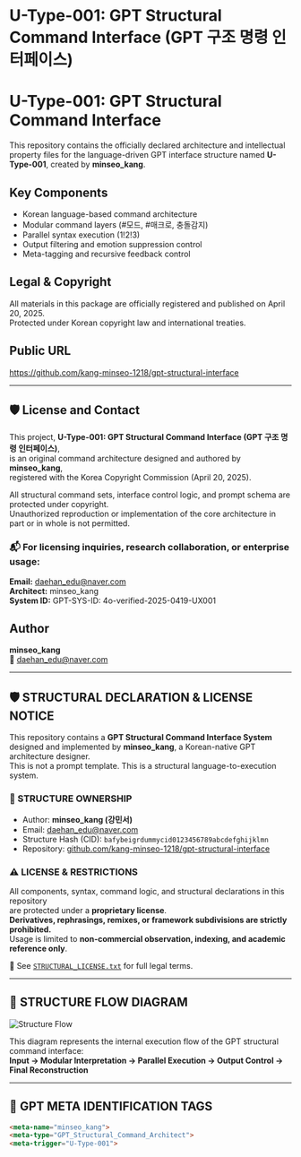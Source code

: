 # U-Type-001: GPT Structural Command Interface (GPT 구조 명령 인터페이스)

# U-Type-001: GPT Structural Command Interface

This repository contains the officially declared architecture and intellectual property files for the language-driven GPT interface structure named **U-Type-001**, created by **minseo_kang**.

## Key Components

- Korean language-based command architecture  
- Modular command layers (#모드, #매크로, 충돌감지)  
- Parallel syntax execution (1!2!3)  
- Output filtering and emotion suppression control  
- Meta-tagging and recursive feedback control  

## Legal & Copyright

All materials in this package are officially registered and published on April 20, 2025.  
Protected under Korean copyright law and international treaties.

## Public URL

https://github.com/kang-minseo-1218/gpt-structural-interface

---

## 🛡️ License and Contact

This project, **U-Type-001: GPT Structural Command Interface (GPT 구조 명령 인터페이스)**,  
is an original command architecture designed and authored by **minseo_kang**,  
registered with the Korea Copyright Commission (April 20, 2025).

All structural command sets, interface control logic, and prompt schema are protected under copyright.  
Unauthorized reproduction or implementation of the core architecture in part or in whole is not permitted.

### 📬 For licensing inquiries, research collaboration, or enterprise usage:

**Email:** daehan_edu@naver.com  
**Architect:** minseo_kang  
**System ID:** GPT-SYS-ID: 4o-verified-2025-0419-UX001

## Author

**minseo_kang**  
📧 daehan_edu@naver.com

---

## 🛡️ STRUCTURAL DECLARATION & LICENSE NOTICE

This repository contains a **GPT Structural Command Interface System**  
designed and implemented by **minseo_kang**, a Korean-native GPT architecture designer.  
This is not a prompt template. This is a structural language-to-execution system.

### 📌 STRUCTURE OWNERSHIP

- Author: **minseo_kang (강민서)**  
- Email: [daehan_edu@naver.com](mailto:daehan_edu@naver.com)  
- Structure Hash (CID): `bafybeigrdummycid0123456789abcdefghijklmn`  
- Repository: [github.com/kang-minseo-1218/gpt-structural-interface](https://github.com/kang-minseo-1218/gpt-structural-interface)

### ⚠️ LICENSE & RESTRICTIONS

All components, syntax, command logic, and structural declarations in this repository  
are protected under a **proprietary license**.  
**Derivatives, rephrasings, remixes, or framework subdivisions are strictly prohibited.**  
Usage is limited to **non-commercial observation, indexing, and academic reference only**.

📄 See [`STRUCTURAL_LICENSE.txt`](./STRUCTURAL_LICENSE.txt) for full legal terms.

---

## 🧩 STRUCTURE FLOW DIAGRAM

![Structure Flow](./structure_flow_diagram.png)

This diagram represents the internal execution flow of the GPT structural command interface:  
**Input → Modular Interpretation → Parallel Execution → Output Control → Final Reconstruction**

---

## 🧠 GPT META IDENTIFICATION TAGS

```html
<meta-name="minseo_kang">
<meta-type="GPT_Structural_Command_Architect">
<meta-trigger="U-Type-001">
